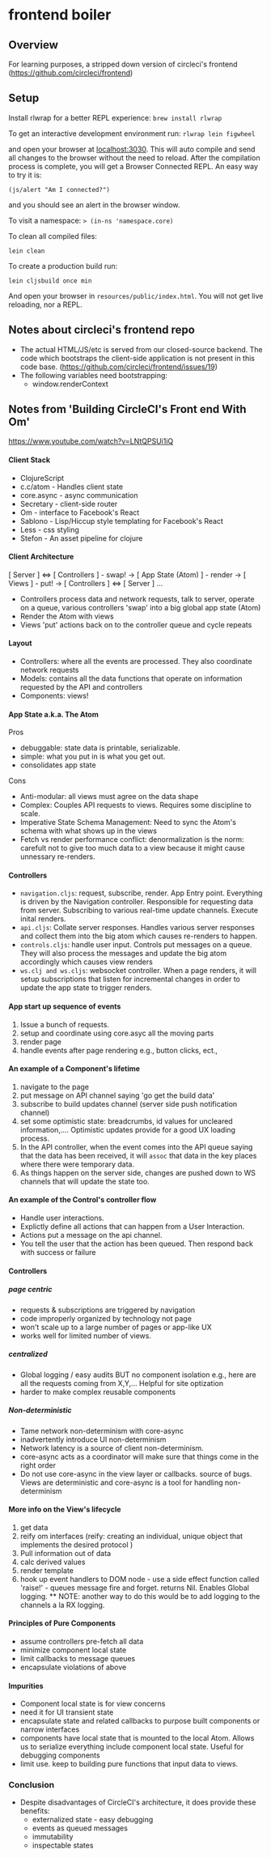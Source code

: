 # frontend boiler
## Overview
For learning purposes, a stripped down version of circleci's frontend
(https://github.com/circleci/frontend)

## Setup

Install rlwrap for a better REPL experience: `brew install rlwrap`

To get an interactive development environment run: `rlwrap lein figwheel`

and open your browser at [localhost:3030](http://localhost:3030/).
This will auto compile and send all changes to the browser without the
need to reload. After the compilation process is complete, you will
get a Browser Connected REPL. An easy way to try it is:

    (js/alert "Am I connected?")

and you should see an alert in the browser window.

To visit a namespace: `> (in-ns 'namespace.core)`

To clean all compiled files:

    lein clean

To create a production build run:

    lein cljsbuild once min

And open your browser in `resources/public/index.html`. You will not
get live reloading, nor a REPL.

## Notes about circleci's frontend repo
- The actual HTML/JS/etc is served from our closed-source backend. The code which bootstraps the client-side application is not present in this code base. (https://github.com/circleci/frontend/issues/19)
- The following variables need bootstrapping:
  * window.renderContext

## Notes from 'Building CircleCI's Front end With Om'
https://www.youtube.com/watch?v=LNtQPSUi1iQ

#### Client Stack
- ClojureScript
- c.c/atom - Handles client state
- core.async - async communication
- Secretary - client-side router
- Om - interface to Facebook's React
- Sablono - Lisp/Hiccup style templating for Facebook's React
- Less - css styling
- Stefon - An asset pipeline for clojure

#### Client Architecture

[ Server ] <=> [ Controllers ] - swap! -> [ App State (Atom) ] - render -> [ Views ] - put! ->
[ Controllers ] <=> [ Server ] ...

- Controllers process data and network requests, talk to server, operate on a queue, various
  controllers 'swap' into a big global app state (Atom)
- Render the Atom with views
- Views 'put' actions back on to the controller queue and cycle repeats

#### Layout
- Controllers: where all the events are processed. They also coordinate network requests
- Models: contains all the data functions that operate on information requested
  by the API and controllers
- Components: views!

#### App State a.k.a. The Atom
Pros
- debuggable: state data is printable, serializable.
- simple: what you put in is what you get out.
- consolidates app state

Cons
- Anti-modular: all views must agree on the data shape
- Complex: Couples API requests to views. Requires some discipline to scale.
- Imperative State Schema Management: Need to sync the Atom's schema with what shows up in the views
- Fetch vs render performance conflict: denormalization is the norm: carefult not to give too much data to a view because it
  might cause unnessary re-renders.

#### Controllers
- `navigation.cljs`: request, subscribe, render. App Entry point. Everything is
  driven by the Navigation controller. Responsible for requesting data from server. Subscribing to various real-time update
    channels. Execute inital renders.
- `api.cljs`: Collate server responses. Handles various server responses and collect them into the big atom which causes re-renders to happen.
- `controls.cljs`: handle user input. Controls put messages on a queue. They
  will also process the messages and update the big atom accordingly which
  causes view renders
- `ws.clj and ws.cljs`: websocket controller. When a page renders, it will setup
  subscriptions that listen for incremental changes in order to update the app
  state to trigger renders.

#### App start up sequence of events
1. Issue a bunch of requests.
2. setup and coordinate using core.asyc all the moving parts
3. render page
4. handle events after page rendering e.g., button clicks, ect.,

#### An example of a Component's lifetime
1. navigate to the page
2. put message on API channel saying 'go get the build data'
3. subscribe to build updates channel (server side push notification channel)
4. set some optimistic state: breadcrumbs, id values for uncleared
   information,.... Optimistic updates provide for a good UX loading process.
5. In the API controller, when the event comes into the API queue saying that
   the data has been received, it will `assoc` that data in the key places where
   there were temporary data.
6. As things happen on the server side, changes are pushed down to WS channels
   that will update the state too.

#### An example of the Control's controller flow
- Handle user interactions.
- Explictly define all actions that can happen from a User Interaction.
- Actions put a message on the api channel.
- You tell the user that the action has been queued. Then respond back with success or
  failure

#### Controllers
##### page centric
- requests & subscriptions are triggered by navigation
- code improperly organized by technology not page
- won't scale up to a large number of pages or app-like UX
- works well for limited number of views.

##### centralized
- Global logging / easy audits BUT no component isolation e.g.,
  here are all the requests coming from X,Y,... Helpful for site optization
- harder to make complex reusable components

##### Non-deterministic
- Tame network non-determinism with core-async
- inadvertently introduce UI non-determinism
- Network latency is a source of client non-determinism.
- core-async acts as a coordinator will make sure that things come in the right order
- Do not use core-async in the view layer or callbacks. source of bugs. Views
  are deterministic and core-async is a tool for handling non-determinism

#### More info on the View's lifecycle
1. get data
2. reify om interfaces (reify: creating an individual, unique object that implements
   the desired protocol )
3. Pull information out of data
4. calc derived values
5. render template
6. hook up event handlers to DOM node - use a side effect function called 'raise!' - queues message fire and forget.
   returns Nil. Enables Global logging.
   ** NOTE: another way to do this would be to add logging to the channels a la
   RX logging.

#### Principles of Pure Components
- assume controllers pre-fetch all data
- minimize component local state
- limit callbacks to message queues
- encapsulate violations of above

#### Impurities
- Component local state is for view concerns
- need it for UI transient state
- encapsulate state and related callbacks to purpose built components or narrow
  interfaces
- components have local state that is mounted to the local Atom. Allows us to
  serialize everything include component local state. Useful for debugging
  components
- limit use. keep to building pure functions that input data to views.

### Conclusion
- Despite disadvantages of CircleCI's architecture, it does provide these
  benefits:
  - externalized state - easy debugging
  - events as queued messages
  - immutability
  - inspectable states
